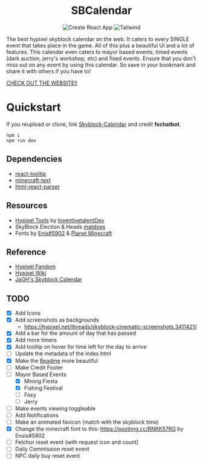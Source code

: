 <div align="center">

# SBCalendar

![Create React App](https://img.shields.io/badge/Create_React_App-09D3AC?logo=createreactapp&style=for-the-badge&logoColor=white)
![Tailwind](https://img.shields.io/badge/Tailwind_CSS-06B6D4?logo=TailwindCSS&style=for-the-badge&logoColor=white)

</div>

The best hypixel skyblock calendar on the web. It caters to every SINGLE event that takes place in the game. All of this plus a beautiful UI and a lot of features. This calendar even caters to mayor based events, timed events (dark auction, jerry's workshop, etc) and fixed events. Ensure that you don't miss out on any event by using this calendar. So save in your bookmark and share it with others if you have to!

[CHECK OUT THE WEBSITE!!](https://fschatbot.github.io/Skyblock-Calendar/)

# Quickstart

If you reupload or clone, link [Skyblock-Calendar](https://github.com/fschatbot/Skyblock-Calendar) and credit **fschatbot**.

```
npm i
npm run dev
```

## Dependencies

- [react-tooltip](http://https://www.npmjs.com/package/react-tooltip)
- [minecraft-text](https://www.npmjs.com/package/minecraft-text)
- [html-react-parser](https://www.npmjs.com/package/html-react-parser)

## Resources

- [Hypixel Tools](https://hypixel.inventivetalent.org) by [InventivetalentDev](https://github.com/InventivetalentDev)
- SkyBlock Election & Heads [matdoes](https://skyblock.matdoes.dev)
- Fonts by [Enis#5902](http://discordapp.com/users/999059797796204594) & [Planet Minecraft](https://www.planetminecraft.com/member/ensis/)

## Reference

- [Hypixel Fandom](https://hypixel-skyblock.fandom.com/wiki/Hypixel_SkyBlock_Wiki)
- [Hypixel Wiki](https://wiki.hypixel.net/)
- [JaGH՚s Skyblock Calendar](https://ugly-guy.github.io/calendar/)

## TODO

- [x] Add Icons
- [x] Add screenshots as backgrounds
  - https://hypixel.net/threads/skyblock-cinematic-screenshots.3411421/
- [x] Add a bar for the amount of day that has passed
- [x] Add more timers
- [x] Add tooltip on hover for time left for the day to arrive
- [ ] Update the metadata of the index.html
- [x] Make the [Readme](README.md) more beautiful
- [ ] Make Credit Footer
- [ ] Mayor Based Events
  - [x] Mining Fiesta
  - [x] Fishing Festival
  - [ ] Foxy
  - [ ] Jerry
- [ ] Make events viewing toggleable
- [ ] Add Notifications
- [ ] Make an animated favicon (match with the skyblock time)
- [x] Change the minecraft font to this: https://postimg.cc/RNKK57RG by Ensis#5902
- [ ] Fetchur reset event (with request icon and count)
- [ ] Daily Commission reset event
- [ ] NPC daily buy reset event
